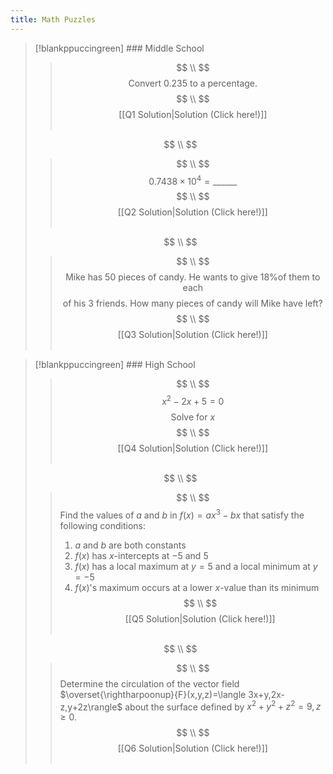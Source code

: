 ```yaml
---
title: Math Puzzles
---
```

>[!blankppuccingreen] ### Middle School
>>$$ \\ $$
>>$$\text{Convert } 0.235 \text{ to a percentage.}$$
>>$$ \\ $$
>><span style="display: block; text-align: center;">[[Q1 Solution|Solution (Click here!)]]</span>
>>‏‏‎ ‎
>
>$$ \\ $$
>
>>$$ \\ $$
>>$$0.7438 \times 10^{4} = \_\_\_\_\_\_$$
>>$$ \\ $$
>><span style="display: block; text-align: center;">[[Q2 Solution|Solution (Click here!)]]</span>
>>‏‏‎ ‎
>
>$$ \\ $$
>
>>$$ \\ $$
>>$$\text{Mike has } 50 \text{ pieces of candy. He wants to give 18\% of them to each}$$
>>$$\text{of his } 3 \text{ friends. How many pieces of candy will Mike have left?}$$
>>$$ \\ $$
>><span style="display: block; text-align: center;">[[Q3 Solution|Solution (Click here!)]]</span>
>>‏‏‎ ‎

>[!blankppuccingreen] ### High School
>>$$ \\ $$
>>$$x^{2}- 2x+5=0$$
>>$$\text{Solve for } x$$
>>$$ \\ $$
>><span style="display: block; text-align: center;">[[Q4 Solution|Solution (Click here!)]]</span>
>>‏‏‎ ‎
>
>$$ \\ $$
>
>>$$ \\ $$
>>Find the values of $a$ and $b$ in $f(x)=ax^{3}-bx$ that satisfy the following conditions:
>>1. $a$ and $b$ are both constants
>>2. $f(x)$ has $x$-intercepts at $-5$ and $5$
>>3. $f(x)$ has a local maximum at $y=5$ and a local minimum at $y=-5$
>>4. $f(x)$'s maximum occurs at a lower $x$-value than its minimum
>>$$ \\ $$
>><span style="display: block; text-align: center;">[[Q5 Solution|Solution (Click here!)]]</span>
>>‏‏‎ ‎
>
>$$ \\ $$
>
>>$$ \\ $$
>>Determine the circulation of the vector field $\overset{\rightharpoonup}{F}(x,y,z)=\langle 3x+y,2x-z,y+2z\rangle$ about the surface defined by $x^{2}+y^{2}+z^{2}=9,z\geq 0$.
>>$$ \\ $$
>><span style="display: block; text-align: center;">[[Q6 Solution|Solution (Click here!)]]</span>
>>‏‏‎ ‎